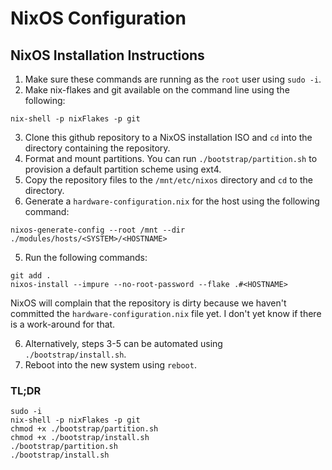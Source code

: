 # NixOS Configuration

## NixOS Installation Instructions

 1. Make sure these commands are running as the `root` user using `sudo -i`.
 2. Make nix-flakes and git available on the command line using the following:

```
nix-shell -p nixFlakes -p git
```

 3. Clone this github repository to a NixOS installation ISO and `cd` into the
    directory containing the repository.
 4. Format and mount partitions. You can run `./bootstrap/partition.sh` to
    provision a default partition scheme using ext4.
 5. Copy the repository files to the `/mnt/etc/nixos` directory and `cd` to the
    directory.
 6. Generate a `hardware-configuration.nix` for the host using the following
    command:

```
nixos-generate-config --root /mnt --dir ./modules/hosts/<SYSTEM>/<HOSTNAME>
```

 5. Run the following commands:

```
git add .
nixos-install --impure --no-root-password --flake .#<HOSTNAME>
```

NixOS will complain that the repository is dirty because we haven't committed
the `hardware-configuration.nix` file yet. I don't yet know if there is a
work-around for that.

 6. Alternatively, steps 3-5 can be automated using `./bootstrap/install.sh`.
 7. Reboot into the new system using `reboot`.

### TL;DR

```
sudo -i
nix-shell -p nixFlakes -p git
chmod +x ./bootstrap/partition.sh
chmod +x ./bootstrap/install.sh
./bootstrap/partition.sh
./bootstrap/install.sh
```
